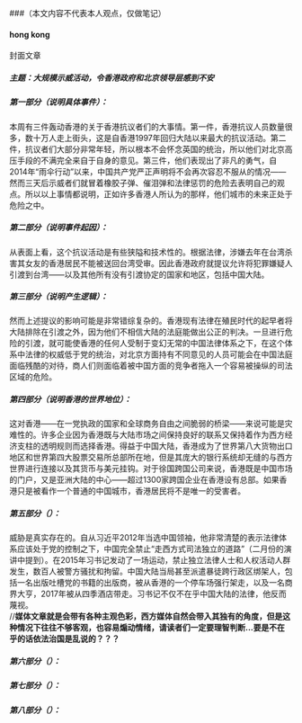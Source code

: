 ###（本文内容不代表本人观点，仅做笔记）
#### hong kong
封面文章
##### 主题：大规模示威活动，令香港政府和北京领导层感到不安
##### 第一部分（说明具体事件）：
本周有三件轰动香港的关于香港抗议者们的大事情。第一件，香港抗议人员数量很多，数十万人走上街头，这是自香港1997年回归大陆以来最大的抗议活动。第二件，抗议者们大部分非常年轻，所以根本不会怀念英国的统治，所以他们对北京高压手段的不满完全来自于自身的意见。第三件，他们表现出了非凡的勇气，自2014年“雨伞行动”以来，中国共产党严正声明将不会再次容忍不服从的情况——然而三天后示威者们就冒着橡胶子弹、催泪弹和法律惩罚的危险去表明自己的观点。所以以上事情都说明，正如许多香港人所认为的那样，他们城市的未来正处于危险之中。
##### 第二部分（说明事件起因）：
从表面上看，这个抗议活动是有些狭隘和技术性的。根据法律，涉嫌去年在台湾杀害其女友的香港居民不能被送回台湾受审。因此香港政府就提议允许将犯罪嫌疑人引渡到台湾——以及其他所有没有引渡协定的国家和地区，包括中国大陆。
##### 第三部分（说明产生逻辑）：
然而上述提议的影响可能是非常错综复杂的。香港现有法律在殖民时代的起早者将大陆排除在引渡之外，因为他们不相信大陆的法庭能做出公正的判决。一旦进行危险的引渡，就可能使香港的任何人受制于变幻无常的中国法律体系之下，在这个体系中法律的权威低于党的统治，对北京方面持有不同意见的人员可能会在中国法庭面临残酷的对待，商人们则面临着被中国方面的竞争者拖入一个容易被操纵的司法区域的危险。
##### 第四部分（说明香港的世界地位）：
这对香港——在一党执政的国家和全球商务自由之间脆弱的桥梁——来说可能是灾难性的。许多企业因为香港既与大陆市场之间保持良好的联系又保持着作为西方经济支柱的透明规则而选择香港。得益于中国大陆，香港成为了世界第八大货物出口地区和世界第四大股票交易所总部所在地，但是其庞大的银行系统却无缝的与西方世界进行连接以及其货币与美元挂钩。对于徐国跨国公司来说，香港既是中国市场的门户，又是亚洲大陆的中心——超过1300家跨国企业在香港设有总部。如果香港只是被看作一个普通的中国城市，香港居民将不是唯一的受害者。
##### 第五部分（）：
威胁是真实存在的。自从习近平2012年当选中国领袖，他非常清楚的表示法律体系应该处于党的控制之下，中国完全禁止“走西方式司法独立的道路”（二月份的演讲中提到）。在2015年习书记发动了一场运动，禁止独立法律人士和人权活动人群发生，数百人被警方骚扰和拘留。中国大陆当局甚至派遣暴徒跨行政区绑架人，包括一名出版吐槽党的书籍的出版商，被从香港的一个停车场强行架走，以及一名商界大亨，2017年被从四季酒店带走。习书记不仅不在乎中国大陆的法律，他反而蔑视。  
//**媒体文章就是会带有各种主观色彩，西方媒体自然会带入其独有的角度，但是这种情况下往往不够客观，也容易煽动情绪，请读者们一定要理智判断...要是不在乎的话依法治国是乱说的？？？**
##### 第六部分（）：
##### 第七部分（）：
##### 第八部分（）：

